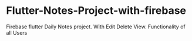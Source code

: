 # Flutter-Notes-Project-with-firebase
Firebase flutter Daily Notes project. With Edit Delete View. Functionality of all Users
